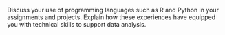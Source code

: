 Discuss your use of programming languages such as R and Python in your assignments and projects.
    Explain how these experiences have equipped you with technical skills to support data analysis.

